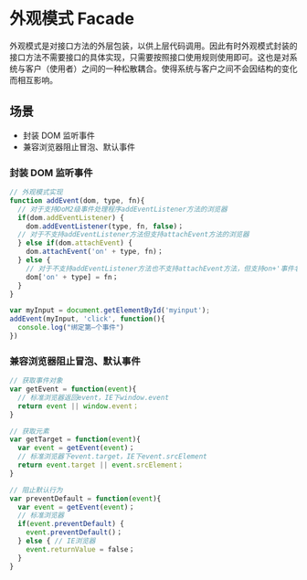 # 外观模式 Facade

外观模式是对接口方法的外层包装，以供上层代码调用。因此有时外观模式封装的接口方法不需要接口的具体实现，只需要按照接口使用规则使用即可。这也是对系统与客户（使用者）之间的一种松散耦合。使得系统与客户之间不会因结构的变化而相互影响。

## 场景

- 封装 DOM 监听事件
- 兼容浏览器阻止冒泡、默认事件

### 封装 DOM 监听事件

```js
// 外观模式实现
function addEvent(dom, type, fn){
  // 对于支持DoM2级事件处理程序addEventListener方法的浏览器
  if(dom.addEventListener) {
    dom.addEventListener(type, fn, false)；
  // 对于不支持addEventListener方法但支持attachEvent方法的浏览器
  } else if(dom.attachEvent) {
    dom.attachEvent('on' + type, fn)；
  } else {
    // 对于不支持addEventListener方法也不支持attachEvent方法，但支持on+'事件名'的浏览器
    dom['on' + type] = fn；
  }
}

var myInput = document.getElementById('myinput');
addEvent(myInput, 'click', function(){
  console.log("绑定第—个事件")
})
```

### 兼容浏览器阻止冒泡、默认事件

```js
// 获取事件对象
var getEvent = function(event){
  // 标准浏览器返回event，IE下window.event
  return event || window.event；
}

// 获取元素
var getTarget = function(event){
  var event = getEvent(event)；
  // 标准浏览器下event.target，IE下event.srcElement
  return event.target || event.srcElement；
}

// 阻止默认行为
var preventDefault = function(event){
  var event = getEvent(event)；
  // 标准浏览器
  if(event.preventDefault) {
    event.preventDefault()；
  } else { // IE浏览器
    event.returnValue = false；
  }
}
```

